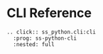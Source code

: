 # CLI Reference

```{eval-rst}
.. click:: ss_python.cli:cli
  :prog: ss-python-cli
  :nested: full
```
